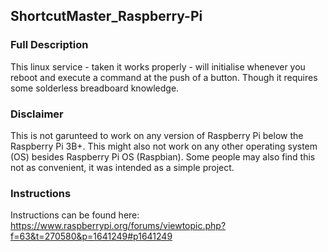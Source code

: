 ## ShortcutMaster_Raspberry-Pi

### Full Description
This linux service - taken it works properly - will initialise whenever 
you reboot and execute a command at the push of a button. Though it requires 
some solderless breadboard knowledge. 

### Disclaimer
This is not garunteed to work on any version of 
Raspberry Pi below the Raspberry Pi 3B+. This might also 
not work on any other operating system (OS) besides Raspberry Pi OS (Raspbian). 
Some people may also find this not as convenient, it was intended as a simple project.

### Instructions
Instructions can be found here:
https://www.raspberrypi.org/forums/viewtopic.php?f=63&t=270580&p=1641249#p1641249
